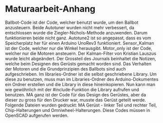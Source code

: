 # Maturaarbeit-Anhang
Ballbot-Code ist der Code, welcher benutzt wurde, um den Ballbot anzusteuern.
Beide Autotuner wurden nicht mehr verbessert, da entschlossen wurde die Ziegler-Nichols-Methode anzuwenden. Darum funktionieren beide nicht ganz. Autotune2 ist so angepasst, dass es vom Speicherplatz her für einen Arduino UnoRev3 funktioniert.
Sensor_Kalman ist der Code, welcher nur die Winkel herausgibt.
Motor_only ist der Code, welcher nur die Motoren ansteuern.
Der Kalman-Filter von Kristian Lauszus wurde leicht abgeändert.
Der Grossteil des Journals beinhaltet die Notizen, welche beim Designen des Gerüsts gemacht worden sind. Das Verhalten der Motoren und die Grundprinzipien des Ballbots sind auch 
aufgeschrieben. 
Im libraries-Ordner ist die selbst geschriebene Library. Um diese zu benutzen, muss man im Libraries-Ordner des Arduino-Dokumentes ein Ordner erstellen und die Library in diese hineinkopieren. Nun kann man wie gewöhnlich mit der #include-Funktion die Library aufrufen und benutzen.
MA ganz ist der Code für das Design des Gerüstes, aber da dieser zu gross für den Drucker war, musste das Gerüst geteilt werde. Folgende Dateien wurden gedruckt: MA Gerüst - linker Teil und rechter Teil, Chip-Halterungen und Omniwheel-Halterungen. Diese Codes müssen in OpenSCAD aufgerufen werden. 
